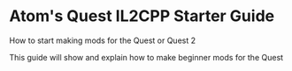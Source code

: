 # Atom's Quest IL2CPP Starter Guide
How to start making mods for the Quest or Quest 2

This guide will show and explain how to make beginner mods for the Quest


